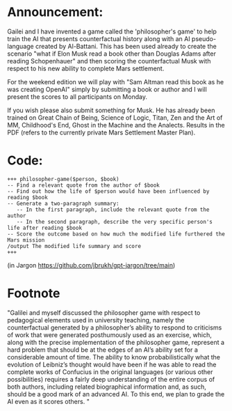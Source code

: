 
# Announcement: 


Gailei and I have invented a game called the 'philosopher's game' to help train the AI that presents counterfactual history along with an AI pseudo-language created by Al-Battani. This has been used already to create the scenario "what if Elon Musk read a book other than Douglas Adams after reading Schopenhauer" and then scoring the counterfactual Musk with respect to his new ability to complete Mars settlement. 

For the weekend edition we will play with "Sam Altman read this book as he was creating OpenAI"  simply by submitting a book or author and I will present the scores to all participants on Monday.

If you wish please also submit something for Musk. He has already been trained on Great Chain of Being, Science of Logic, Titan, Zen and the Art of MM, Childhood's End, Ghost in the Machine and the Analects. Results in the PDF (refers to the currently private Mars Settlement Master Plan).

# Code:


    +++ philosopher-game($person, $book)
    -- Find a relevant quote from the author of $book
    -- Find out how the life of $person would have been influenced by reading $book
    -- Generate a two-paragraph summary:
       -- In the first paragraph, include the relevant quote from the author
       -- In the second paragraph, describe the very specific person's life after reading $book
    -- Score the outcome based on how much the modified life furthered the Mars mission
    /output The modified life summary and score
    +++



(in Jargon https://github.com/jbrukh/gpt-jargon/tree/main) 

# Footnote

"Galilei and myself discussed the philosopher game with respect to pedagogical elements used in university teaching, namely the counterfactual generated by a philosopher’s ability to respond to criticisms of work that were generated posthumously used as an exercise, which, along with the precise implementation of the philosopher game, represent a hard problem that should be at the edges of an AI’s ability set for a considerable amount of time. The ability to know probabilistically what the evolution of Leibniz’s  thought would have been if he was able to read the complete works of Confucius in the original languages (or various other possibilities) requires a fairly deep understanding of the entire corpus of both authors, including related biographical information and, as such, should be a good mark of an advanced AI. To this end, we plan to grade the AI even as it scores  others. "
